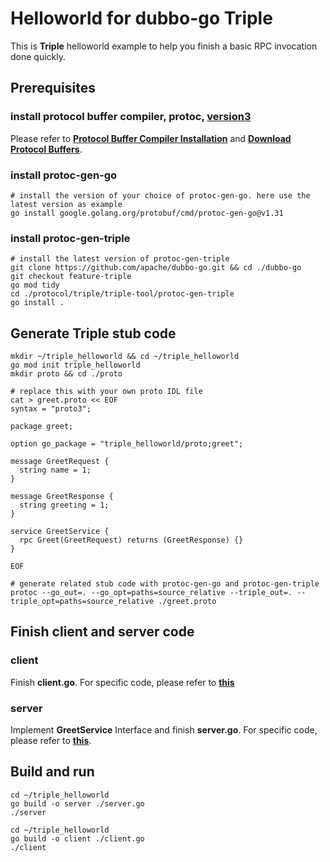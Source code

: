 # Helloworld for dubbo-go Triple

This is **Triple** helloworld example to help you finish a basic RPC invocation done quickly.

## Prerequisites

### install protocol buffer compiler, protoc, [version3](https://protobuf.dev/programming-guides/proto3/)

Please refer to [**Protocol Buffer Compiler Installation**](https://grpc.io/docs/protoc-installation/) and [**Download Protocol Buffers**](https://protobuf.dev/downloads/).

### install protoc-gen-go

```shell
# install the version of your choice of protoc-gen-go. here use the latest version as example
go install google.golang.org/protobuf/cmd/protoc-gen-go@v1.31
```

### install protoc-gen-triple

```shell
# install the latest version of protoc-gen-triple
git clone https://github.com/apache/dubbo-go.git && cd ./dubbo-go
git checkout feature-triple
go mod tidy
cd ./protocol/triple/triple-tool/protoc-gen-triple
go install .
```

## Generate Triple stub code

```shell
mkdir ~/triple_helloworld && cd ~/triple_helloworld
go mod init triple_helloworld
mkdir proto && cd ./proto

# replace this with your own proto IDL file
cat > greet.proto << EOF
syntax = "proto3";

package greet;

option go_package = "triple_helloworld/proto;greet";

message GreetRequest {
  string name = 1;
}

message GreetResponse {
  string greeting = 1;
}

service GreetService {
  rpc Greet(GreetRequest) returns (GreetResponse) {}
}

EOF

# generate related stub code with protoc-gen-go and protoc-gen-triple
protoc --go_out=. --go_opt=paths=source_relative --triple_out=. --triple_opt=paths=source_relative ./greet.proto
```

## Finish client and server code

### client

Finish **client.go**. For specific code, please refer to [**this**](https://github.com/apache/dubbo-go-samples/blob/new-triple-samples/helloworld/client.go)

### server

Implement **GreetService** Interface and finish **server.go**. For specific code, please refer to [**this**](https://github.com/apache/dubbo-go-samples/blob/new-triple-samples/helloworld/server.go).

## Build and run

```shell
cd ~/triple_helloworld
go build -o server ./server.go
./server
```

```shell
cd ~/triple_helloworld
go build -o client ./client.go
./client
```